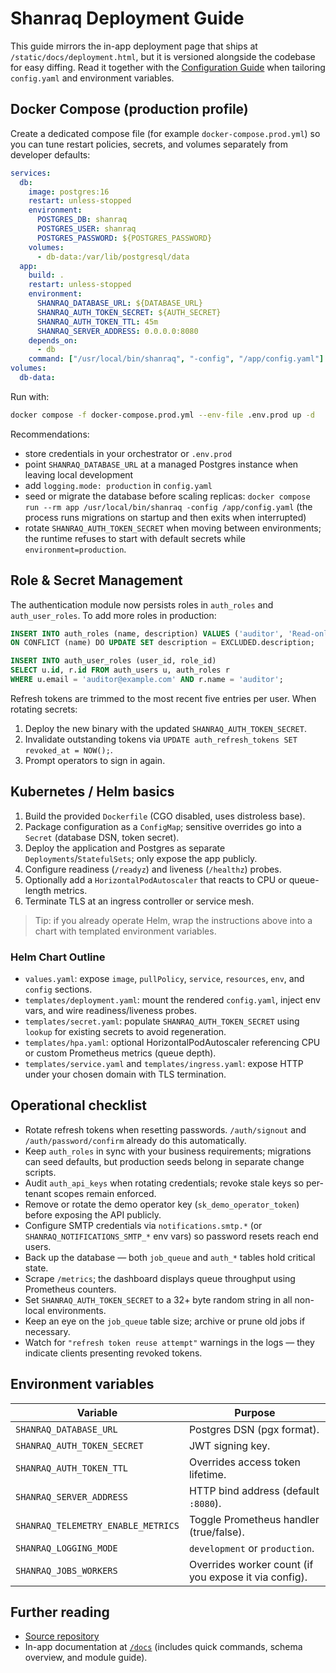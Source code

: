 # Shanraq Deployment Guide

This guide mirrors the in-app deployment page that ships at `/static/docs/deployment.html`, but it is versioned alongside the codebase for easy diffing. Read it together with the [Configuration Guide](CONFIGURATION.md) when tailoring `config.yaml` and environment variables.

## Docker Compose (production profile)

Create a dedicated compose file (for example `docker-compose.prod.yml`) so you can tune restart policies, secrets, and volumes separately from developer defaults:

```yaml
services:
  db:
    image: postgres:16
    restart: unless-stopped
    environment:
      POSTGRES_DB: shanraq
      POSTGRES_USER: shanraq
      POSTGRES_PASSWORD: ${POSTGRES_PASSWORD}
    volumes:
      - db-data:/var/lib/postgresql/data
  app:
    build: .
    restart: unless-stopped
    environment:
      SHANRAQ_DATABASE_URL: ${DATABASE_URL}
      SHANRAQ_AUTH_TOKEN_SECRET: ${AUTH_SECRET}
      SHANRAQ_AUTH_TOKEN_TTL: 45m
      SHANRAQ_SERVER_ADDRESS: 0.0.0.0:8080
    depends_on:
      - db
    command: ["/usr/local/bin/shanraq", "-config", "/app/config.yaml"]
volumes:
  db-data:
```

Run with:

```bash
docker compose -f docker-compose.prod.yml --env-file .env.prod up -d
```

Recommendations:

- store credentials in your orchestrator or `.env.prod`
- point `SHANRAQ_DATABASE_URL` at a managed Postgres instance when leaving local development
- add `logging.mode: production` in `config.yaml`
- seed or migrate the database before scaling replicas: `docker compose run --rm app /usr/local/bin/shanraq -config /app/config.yaml` (the process runs migrations on startup and then exits when interrupted)
- rotate `SHANRAQ_AUTH_TOKEN_SECRET` when moving between environments; the runtime refuses to start with default secrets while `environment=production`.

## Role & Secret Management

The authentication module now persists roles in `auth_roles` and `auth_user_roles`. To add more roles in production:

```sql
INSERT INTO auth_roles (name, description) VALUES ('auditor', 'Read-only access to reports')
ON CONFLICT (name) DO UPDATE SET description = EXCLUDED.description;

INSERT INTO auth_user_roles (user_id, role_id)
SELECT u.id, r.id FROM auth_users u, auth_roles r
WHERE u.email = 'auditor@example.com' AND r.name = 'auditor';
```

Refresh tokens are trimmed to the most recent five entries per user. When rotating secrets:

1. Deploy the new binary with the updated `SHANRAQ_AUTH_TOKEN_SECRET`.
2. Invalidate outstanding tokens via `UPDATE auth_refresh_tokens SET revoked_at = NOW();`.
3. Prompt operators to sign in again.

## Kubernetes / Helm basics

1. Build the provided `Dockerfile` (CGO disabled, uses distroless base).
2. Package configuration as a `ConfigMap`; sensitive overrides go into a `Secret` (database DSN, token secret).
3. Deploy the application and Postgres as separate `Deployments`/`StatefulSets`; only expose the app publicly.
4. Configure readiness (`/readyz`) and liveness (`/healthz`) probes.
5. Optionally add a `HorizontalPodAutoscaler` that reacts to CPU or queue-length metrics.
6. Terminate TLS at an ingress controller or service mesh.

> Tip: if you already operate Helm, wrap the instructions above into a chart with templated environment variables.

### Helm Chart Outline

- `values.yaml`: expose `image`, `pullPolicy`, `service`, `resources`, `env`, and `config` sections.
- `templates/deployment.yaml`: mount the rendered `config.yaml`, inject env vars, and wire readiness/liveness probes.
- `templates/secret.yaml`: populate `SHANRAQ_AUTH_TOKEN_SECRET` using `lookup` for existing secrets to avoid regeneration.
- `templates/hpa.yaml`: optional HorizontalPodAutoscaler referencing CPU or custom Prometheus metrics (queue depth).
- `templates/service.yaml` and `templates/ingress.yaml`: expose HTTP under your chosen domain with TLS termination.

## Operational checklist

- Rotate refresh tokens when resetting passwords. `/auth/signout` and `/auth/password/confirm` already do this automatically.
- Keep `auth_roles` in sync with your business requirements; migrations can seed defaults, but production seeds belong in separate change scripts.
- Audit `auth_api_keys` when rotating credentials; revoke stale keys so per-tenant scopes remain enforced.
- Remove or rotate the demo operator key (`sk_demo_operator_token`) before exposing the API publicly.
- Configure SMTP credentials via `notifications.smtp.*` (or `SHANRAQ_NOTIFICATIONS_SMTP_*` env vars) so password resets reach end users.
- Back up the database — both `job_queue` and `auth_*` tables hold critical state.
- Scrape `/metrics`; the dashboard displays queue throughput using Prometheus counters.
- Set `SHANRAQ_AUTH_TOKEN_SECRET` to a 32+ byte random string in all non-local environments.
- Keep an eye on the `job_queue` table size; archive or prune old jobs if necessary.
- Watch for `"refresh token reuse attempt"` warnings in the logs — they indicate clients presenting revoked tokens.

## Environment variables

| Variable | Purpose |
| -------- | ------- |
| `SHANRAQ_DATABASE_URL` | Postgres DSN (pgx format). |
| `SHANRAQ_AUTH_TOKEN_SECRET` | JWT signing key. |
| `SHANRAQ_AUTH_TOKEN_TTL` | Overrides access token lifetime. |
| `SHANRAQ_SERVER_ADDRESS` | HTTP bind address (default `:8080`). |
| `SHANRAQ_TELEMETRY_ENABLE_METRICS` | Toggle Prometheus handler (true/false). |
| `SHANRAQ_LOGGING_MODE` | `development` or `production`. |
| `SHANRAQ_JOBS_WORKERS` | Overrides worker count (if you expose it via config). |

## Further reading

- [Source repository](https://github.com/DauletBai/shanraq.org)
- In-app documentation at [`/docs`](http://localhost:8080/docs) (includes quick commands, schema overview, and module guide).
